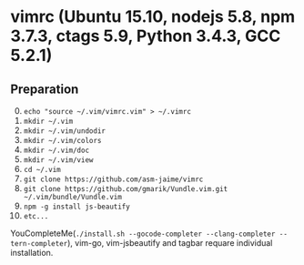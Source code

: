 # vimrc (Ubuntu 15.10, nodejs 5.8, npm 3.7.3, ctags 5.9, Python 3.4.3, GCC 5.2.1)
## Preparation

0.  `echo "source ~/.vim/vimrc.vim" > ~/.vimrc`
1.  `mkdir ~/.vim`
2.  `mkdir ~/.vim/undodir`
3.  `mkdir ~/.vim/colors`
4.  `mkdir ~/.vim/doc`
5.  `mkdir ~/.vim/view`
6.  `cd ~/.vim`
7.  `git clone https://github.com/asm-jaime/vimrc`
8.  `git clone https://github.com/gmarik/Vundle.vim.git ~/.vim/bundle/Vundle.vim`
9.  `npm -g install js-beautify`
10. `etc...`

YouCompleteMe(`./install.sh --gocode-completer --clang-completer --tern-completer`), vim-go, vim-jsbeautify and tagbar requare individual installation.
